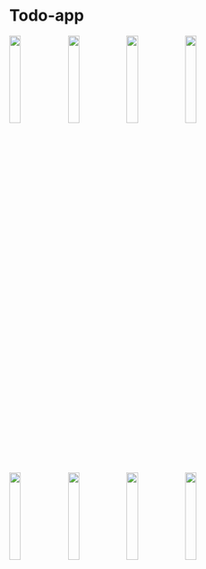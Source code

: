 # Todo-app

 <img src="https://github.com/tariqjamil1/Todo-app/assets/142381643/9f49e00d-7b6e-4a36-b227-70439b89f307" width="20%" height="20%">
<img src="https://github.com/tariqjamil1/Todo-app/assets/142381643/436173ea-8a73-424f-a6b3-a114c305eb47" width="20%" height="20%">
<img src="https://github.com/tariqjamil1/Todo-app/assets/142381643/e1ee77f6-28b6-4c7a-ba5d-f3f459150ae4" width="20%" height="20%">
<img src="https://github.com/tariqjamil1/Todo-app/assets/142381643/04bd49bc-7a7c-4d2a-840f-f24d4c59736f" width="20%" height="20%">
<img src="https://github.com/tariqjamil1/Todo-app/assets/142381643/e2e4c853-e49c-4892-add2-c5127c8e091f" width="20%" height="20%">
<img src="https://github.com/tariqjamil1/Todo-app/assets/142381643/9c68621a-9e2b-4ca1-b2e0-02c678eeb6bd" width="20%" height="20%">
<img src="https://github.com/tariqjamil1/Todo-app/assets/142381643/4e53b859-767b-47dc-aa74-ed5a525fbbec" width="20%" height="20%">
<img src="https://github.com/tariqjamil1/Todo-app/assets/142381643/5534d4f6-e070-430a-a651-c4d99d16d00c" width="20%" height="20%">


